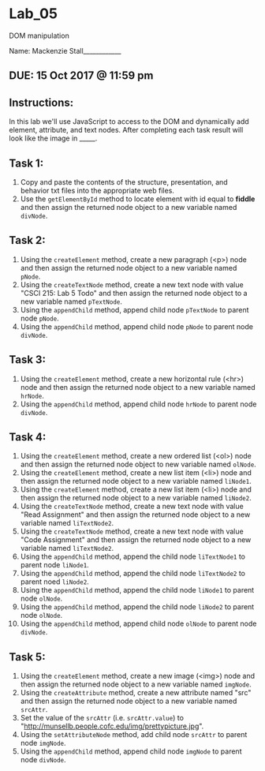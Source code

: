 # Lab_05
DOM manipulation

Name: Mackenzie Stall____________

## DUE: 15 Oct 2017 @ 11:59 pm

## Instructions:
In this lab we'll use JavaScript to access to the DOM and dynamically add element, attribute, and text nodes. After completing each task result will look like the image in _____.

## Task 1:
  1. Copy and paste the contents of the structure, presentation, and behavior txt files into the appropriate web files.
  2.  Use the `getElementById` method to locate element with id equal to **fiddle** and then assign the returned node object to a new variable named `divNode`.

## Task 2:
 1. Using the `createElement` method, create a new paragraph (\<p\>) node and then assign the returned node object to a new variable named `pNode`.
 2. Using the `createTextNode` method, create a new text node with value "CSCI 215: Lab 5 Todo" and then assign the returned node object to a new variable named `pTextNode`.
 3. Using the `appendChild` method, append child node `pTextNode` to parent node `pNode`.
 4. Using the `appendChild` method, append child node `pNode` to parent node `divNode`.
 
## Task 3:
 1. Using the `createElement` method, create a new horizontal rule (\<hr\>) node and then assign the returned node object to a new variable named `hrNode`.
 2. Using the `appendChild` method, append child node `hrNode` to parent node `divNode`.
 
## Task 4:
 1. Using the `createElement` method, create a new ordered list (\<ol\>) node and then assign the returned node object to new variable named `olNode`.
 2. Using the `createElement` method, create a new list item (\<li\>) node and then assign the returned node object to a new variable named `liNode1`.
 3. Using the `createElement` method, create a new list item (\<li\>) node and then assign the returned node object to a new variable named `liNode2`.
 4. Using the `createTextNode` method, create a new text node with value "Read Assignment" and then assign the returned node object to a new variable named `liTextNode2`.
 5. Using the `createTextNode` method, create a new text node with value "Code Assignment" and then assign the returned node object to a new variable named `liTextNode2`.
 6. Using the `appendChild` method, append the child node `liTextNode1` to parent node `liNode1`.
 7. Using the `appendChild` method, append the child node `liTextNode2` to parent noed `liNode2`.
 8. Using the `appendChild` method, append the child node `liNode1` to parent node `olNode`.
 9. Using the `appendChild` method, append the child node `liNode2` to parent node `olNode`.
 10. Using the `appendChild` method, append child node `olNode` to parent node `divNode`.
 
## Task 5:
 1. Using the `createElement` method, create a new image (\<img\>) node and then assign the returned node object to a new variable named `imgNode`.
 2. Using the `createAttribute` method, create a new attribute named "src" and then assign the returned node object to a new variable named `srcAttr`.
 3. Set the value of the `srcAttr` (i.e. `srcAttr.value`) to "http://munsellb.people.cofc.edu/img/prettypicture.jpg".
 4. Using the `setAttributeNode` method, add child node `srcAttr` to parent node `imgNode`.
 5. Using the `appendChild` method, append child node `imgNode` to parent node `divNode`.
 
 
